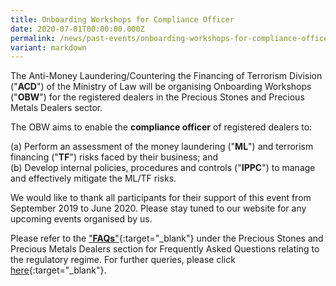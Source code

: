 ```yaml
---
title: Onboarding Workshops for Compliance Officer
date: 2020-07-01T00:00:00.000Z
permalink: /news/past-events/onboarding-workshops-for-compliance-officer/
variant: markdown
---
```

The Anti-Money Laundering/Countering the Financing of Terrorism Division ("**ACD**") of the Ministry of Law will be organising Onboarding Workshops ("**OBW**") for the registered dealers in the Precious Stones and Precious Metals Dealers sector. 

The OBW aims to enable the **compliance officer** of registered dealers to:

(a) Perform an assessment of the money laundering ("**ML**") and terrorism financing ("**TF**") risks faced by their business; and <br>
(b) Develop internal policies, procedures and controls ("**IPPC**") to manage and effectively mitigate the ML/TF risks.

We would like to thank all participants for their support of this event from September 2019 to June 2020. Please stay tuned to our website for any upcoming events organised by us.

Please refer to the ["**FAQs**"](https://console.apac.sabio.cloud/FAQ/index.aspx?p=64759355){:target="_blank"} under the Precious Stones and Precious Metals Dealers section for Frequently Asked Questions relating to the regulatory regime. For further queries, please click [here](https://www.go.gov.sg/contactminlaw){:target="_blank"}.